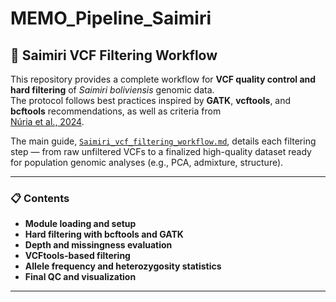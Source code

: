 # MEMO_Pipeline_Saimiri
## 🧬 Saimiri VCF Filtering Workflow

This repository provides a complete workflow for **VCF quality control and hard filtering** of *Saimiri boliviensis* genomic data.  
The protocol follows best practices inspired by **GATK**, **vcftools**, and **bcftools** recommendations, as well as criteria from  
[Núria et al., 2024](https://doi.org/10.1038/s42003-024-06901-3).

The main guide, [`Saimiri_vcf_filtering_workflow.md`](./Saimiri_vcf_filtering_workflow.md), details each filtering step — from raw unfiltered VCFs to a finalized high-quality dataset ready for population genomic analyses (e.g., PCA, admixture, structure).

---

### 📋 Contents

- **Module loading and setup**
- **Hard filtering with bcftools and GATK**
- **Depth and missingness evaluation**
- **VCFtools-based filtering**
- **Allele frequency and heterozygosity statistics**
- **Final QC and visualization**

---
